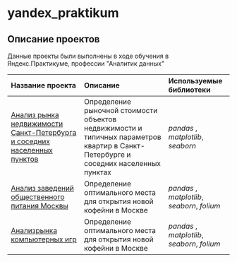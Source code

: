 # yandex_praktikum


## Описание проектов

Данные проекты были выполнены в ходе обучения в Яндекс.Практикуме, профессии "Аналитик данных"

| Название проекта | Описание | Используемые библиотеки | 
| :---------------------- | :---------------------- | :---------------------- |
| [Анализ рынка недвижимости Санкт-Петербурга и соседних населенных пунктов](https://github.com/Olga-Zhadanovskaya/yandex_praktikum/blob/main/real_estate_market_of%20St.Petersburg/README.md "real_estate_market_of St.Petersburg") |Определение рыночной стоимости объектов недвижимости и типичных параметров квартир в Санкт-Петербурге и соседних населенных пунктах| *pandas* , *matplotlib*, *seaborn*|
| [Анализ заведений общественного питания Москвы](https://github.com/Olga-Zhadanovskaya/yandex_praktikum/blob/main/catering_market_in_Moscow/README.md)|Определение оптимального места для открытия новой кофейни в Москве| *pandas* , *matplotlib*, *seaborn*, *folium*|
| [Анализрынка компьютерных игр](https://github.com/Olga-Zhadanovskaya/yandex_praktikum/blob/main/catering_market_in_Moscow/README.md)|Определение оптимального места для открытия новой кофейни в Москве| *pandas* , *matplotlib*, *seaborn*, *folium*|
